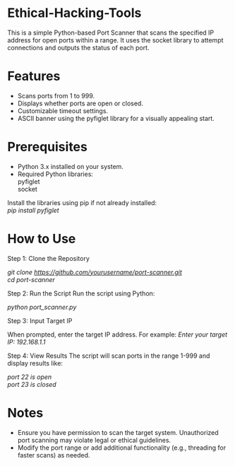 # Ethical-Hacking-Tools

This is a simple Python-based Port Scanner that scans the specified IP address for open ports within a range. It uses the socket library to attempt connections and outputs the status of each port.

# Features
- Scans ports from 1 to 999.  
- Displays whether ports are open or closed.  
- Customizable timeout settings.  
- ASCII banner using the pyfiglet library for a visually appealing start.

# Prerequisites
- Python 3.x installed on your system.  
- Required Python libraries:  
    pyfiglet  
    socket
  
Install the libraries using pip if not already installed:  
   *pip install pyfiglet*  

# How to Use
 Step 1: Clone the Repository  

   *git clone https://github.com/yourusername/port-scanner.git*  
   *cd port-scanner*  
   
Step 2: Run the Script
Run the script using Python:  

   *python port_scanner.py*    
   
Step 3: Input Target IP

When prompted, enter the target IP address. For example:
*Enter your target IP: 192.168.1.1*  

Step 4: View Results
The script will scan ports in the range 1-999 and display results like:

   *port 22 is open*  
   *port 23 is closed*  

# Notes

- Ensure you have permission to scan the target system. Unauthorized port scanning may violate legal or ethical guidelines.  
- Modify the port range or add additional functionality (e.g., threading for faster scans) as needed.




